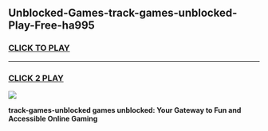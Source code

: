 
## Unblocked-Games-track-games-unblocked-Play-Free-ha995
<h3>
<a href="https://premium76.site?title=track-games-unblocked&ref=23A">CLICK TO PLAY</a></h3>
<hr>

<h3>
<a href="https://premium76.site?title=track-games-unblocked&ref=23A">CLICK 2 PLAY</a>
  
</h3>

<a href="https://premium76.site?title=track-games-unblocked&ref=23A"><img src="https://clearcache.store/games.png"></a>


**track-games-unblocked games unblocked: Your Gateway to Fun and Accessible Online Gaming**

